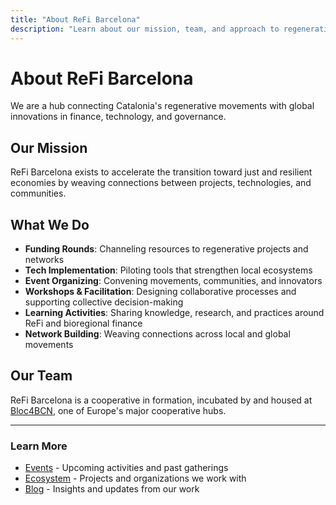 ```yaml
---
title: "About ReFi Barcelona"
description: "Learn about our mission, team, and approach to regenerative finance in Catalonia"
---
```


# About ReFi Barcelona

We are a hub connecting Catalonia's regenerative movements with global innovations in finance, technology, and governance.

## Our Mission

ReFi Barcelona exists to accelerate the transition toward just and resilient economies by weaving connections between projects, technologies, and communities.

## What We Do

- **Funding Rounds**: Channeling resources to regenerative projects and networks
- **Tech Implementation**: Piloting tools that strengthen local ecosystems
- **Event Organizing**: Convening movements, communities, and innovators
- **Workshops & Facilitation**: Designing collaborative processes and supporting collective decision-making
- **Learning Activities**: Sharing knowledge, research, and practices around ReFi and bioregional finance
- **Network Building**: Weaving connections across local and global movements

## Our Team

ReFi Barcelona is a cooperative in formation, incubated by and housed at [Bloc4BCN](https://bloc4bcn.coop/), one of Europe's major cooperative hubs.

---

### Learn More

- [Events](/events) - Upcoming activities and past gatherings
- [Ecosystem](/ecosystem) - Projects and organizations we work with
- [Blog](/blog) - Insights and updates from our work


